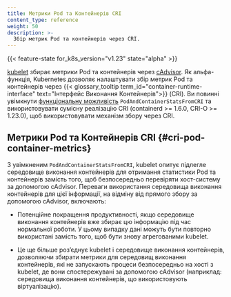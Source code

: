 ```yaml
---
title: Метрики Pod та Контейнерів CRI
content_type: reference
weight: 50
description: >-
  Збір метрик Pod та контейнерів через CRI.
---
```



<!-- overview -->

{{< feature-state for_k8s_version="v1.23" state="alpha" >}}

[kubelet](/uk/docs/reference/command-line-tools-reference/kubelet/) збирає метрики Pod та контейнерів через [cAdvisor](https://github.com/google/cadvisor). Як альфа-функція, Kubernetes дозволяє налаштувати збір метрик Pod та контейнерів через {{< glossary_tooltip term_id="container-runtime-interface" text="Інтерфейс Виконання Контейнерів">}} (CRI). Ви повинні увімкнути [функціональну можливість](/uk/docs/reference/command-line-tools-reference/feature-gates/) `PodAndContainerStatsFromCRI` та використовувати сумісну реалізацію CRI (containerd >= 1.6.0, CRI-O >= 1.23.0), щоб використовувати механізм збору через CRI.

<!-- body -->

## Метрики Pod та Контейнерів CRI {#cri-pod-container-metrics}

З увімкненим `PodAndContainerStatsFromCRI`, kubelet опитує підлегле середовище виконання контейнерів для отримання статистики Pod та контейнерів замість того, щоб безпосередньо перевіряти хост-систему за допомогою cAdvisor. Переваги використання середовища виконання контейнерів для цієї інформації, на відміну від прямого збору за допомогою cAdvisor, включають:

- Потенційне покращення продуктивності, якщо середовище виконання контейнерів вже збирає цю інформацію під час нормальної роботи. У цьому випадку дані можуть бути повторно використані замість того, щоб бути знову агрегованими kubelet.

- Це ще більше розʼєднує kubelet і середовище виконання контейнерів, дозволяючи збирати метрики для середовищ виконання контейнерів, які не запускають процеси безпосередньо на хості з kubelet, де вони спостережувані за допомогою cAdvisor (наприклад: середовища виконання контейнерів, що використовують віртуалізацію).
